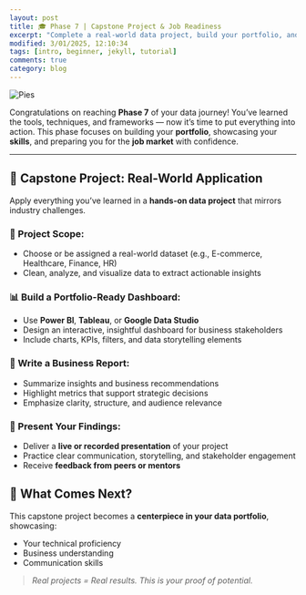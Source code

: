 ```yaml
---
layout: post
title: 🎓 Phase 7 | Capstone Project & Job Readiness 
excerpt: "Complete a real-world data project, build your portfolio, and prepare for job applications with resume support, mock interviews, and job search strategies."
modified: 3/01/2025, 12:10:34
tags: [intro, beginner, jekyll, tutorial]
comments: true
category: blog
---
```


![Pies](https://morwarid1.github.io/images/Portfolio.png )   

Congratulations on reaching **Phase 7** of your data journey! You’ve learned the tools, techniques, and frameworks — now it’s time to put everything into action. This phase focuses on building your **portfolio**, showcasing your **skills**, and preparing you for the **job market** with confidence.

---

## 🧪 Capstone Project: Real-World Application

Apply everything you’ve learned in a **hands-on data project** that mirrors industry challenges.

### 🧰 Project Scope:

- Choose or be assigned a real-world dataset (e.g., E-commerce, Healthcare, Finance, HR)
- Clean, analyze, and visualize data to extract actionable insights

### 📊 Build a Portfolio-Ready Dashboard:

- Use **Power BI**, **Tableau**, or **Google Data Studio**
- Design an interactive, insightful dashboard for business stakeholders
- Include charts, KPIs, filters, and data storytelling elements

### 📝 Write a Business Report:

- Summarize insights and business recommendations
- Highlight metrics that support strategic decisions
- Emphasize clarity, structure, and audience relevance

### 🎤 Present Your Findings:

- Deliver a **live or recorded presentation** of your project
- Practice clear communication, storytelling, and stakeholder engagement
- Receive **feedback from peers or mentors**

## 🚀 What Comes Next?

This capstone project becomes a **centerpiece in your data portfolio**, showcasing:

- Your technical proficiency
- Business understanding
- Communication skills

> *Real projects = Real results. This is your proof of potential.*



